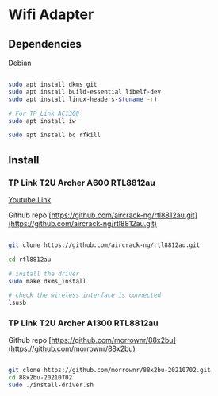 # Wifi Adapter 

## Dependencies

Debian

```sh

sudo apt install dkms git
sudo apt install build-essential libelf-dev 
sudo apt install linux-headers-$(uname -r)

# For TP Link AC1300
sudo apt install iw

sudo apt install bc rfkill

```


## Install 

### TP Link T2U Archer A600 RTL8812au

[Youtube Link](https://youtu.be/JAoj5tOFJZc)

Github repo [https://github.com/aircrack-ng/rtl8812au.git](https://github.com/aircrack-ng/rtl8812au.git)


```sh

git clone https://github.com/aircrack-ng/rtl8812au.git

cd rtl8812au

# install the driver
sudo make dkms_install

# check the wireless interface is connected
lsusb


```



### TP Link T2U Archer A1300 RTL8812au

Github repo [https://github.com/morrownr/88x2bu](https://github.com/morrownr/88x2bu)

```sh

git clone https://github.com/morrownr/88x2bu-20210702.git
cd 88x2bu-20210702
sudo ./install-driver.sh

```


